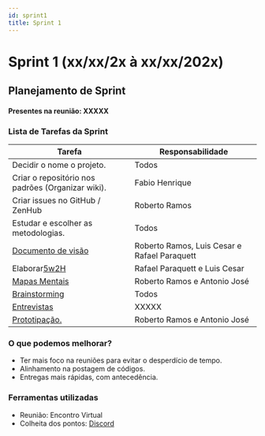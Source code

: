 ```yaml
---
id: sprint1
title: Sprint 1
---
```

# Sprint 1 (xx/xx/2x à xx/xx/202x)

## Planejamento de Sprint

#### Presentes na reunião: XXXXX

### Lista de Tarefas da Sprint

| Tarefa                                                                                       | Responsabilidade |
| -------------------------------------------------------------------------------------------- | ---------------- |
| Decidir o nome o projeto.                                                                    | Todos         |
| Criar o repositório nos padrões (Organizar wiki).                                          | Fabio Henrique             |
| Criar issues no GitHub / ZenHub                                                              | Roberto Ramos             |           |
| Estudar e escolher as metodologias.                                                          | Todos            |
| [Documento de visão](https://github.com/xxx/xxx.md)                                            |  Roberto Ramos, Luis Cesar e Rafael Paraquett    |
| Elaborar[5w2H](https://github.com/xxx/xxx.md)                                                   |  Rafael Paraquett e Luis Cesar     |
| [Mapas Mentais](https://github.com/xxx/xxx.md)                                                  |  Roberto Ramos e Antonio José   |
| [Brainstorming](https://github.com/UnBArqDsw/2020.1_G7_TCM/blob/master/docs/base/Brainstorm.md) | Todos            |
| [Entrevistas](https://github.com/xxx/xxx.md)                                                    |  XXXXX      |
| [Prototipação.](https://github.com/xxx/xxx.md)                                                |  Roberto Ramos e Antonio José    |

### O que podemos melhorar?

- Ter mais foco na reuniões para evitar o desperdício de tempo.
- Alinhamento na postagem de códigos.
- Entregas mais rápidas, com antecedência.




### Ferramentas utilizadas

- Reunião: Encontro Virtual
- Colheita dos pontos: [Discord](https://discord.com/)

